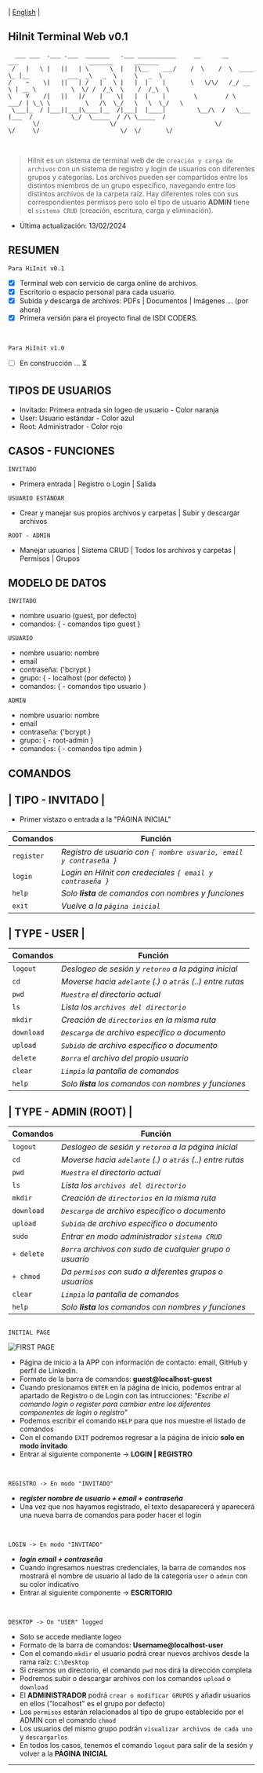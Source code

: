 | [English](./README-en.md) |

## HiInit Terminal Web v0.1

      ___ ___  .___ .___  _______   .___ ___________     __      __        ___                    _______      _______        
     /   |   \ |   ||   | \      \  |   |\__    ___/    /  \    /  \  ____ \_ |__           ___  _\   _  \     \   _  \     
    /    ~    \|   ||   | /   |   \ |   |  |    |       \   \/\/   /_/ __ \ | __ \          \  \/ /  /_\  \    /  /_\  \    
    \    Y    /|   ||   |/    |    \|   |  |    |        \        / \  ___/ | \_\ \          \   /\  \_/   \   \  \_/   \   
     \___|_  / |___||___|\____|__  /|___|  |____|         \__/\  /   \___   |___  /           \_/  \_____  / /\ \_____  /   
           \/                    \/                            \/        \/     \/                       \/  \/       \/    
<br>

> HiInit es un sistema de terminal web de de `creación y carga de archivos` con un sistema de registro y login de usuarios con diferentes grupos y categorías.
> Los archivos pueden ser compartidos entre los distintos miembros de un grupo específico, navegando entre los distintos archivos de la carpeta raíz.
> Hay diferentes roles con sus correspondientes permisos pero solo el tipo de usuario **ADMIN** tiene el `sistema CRUD` (creación, escritura, carga y eliminación).

- Última actualización: 13/02/2024

## RESUMEN

`Para HiInit v0.1`
- [x] Terminal web con servicio de carga online de archivos.
- [x] Escritorio o espacio personal para cada usuario.
- [x] Subida y descarga de archivos: PDFs | Documentos | Imágenes ... (por ahora)
- [x] Primera versión para el proyecto final de ISDI CODERS.

<br>

`Para HiInit v1.0`
- [ ] En construcción ... ⏳

## TIPOS DE USUARIOS

- Invitado: Primera entrada sin logeo de usuario - Color naranja
- User: Usuario estándar - Color azul
- Root: Administrador - Color rojo
  
## CASOS - FUNCIONES

`INVITADO`

- Primera entrada | Registro o Login | Salida

`USUARIO ESTÁNDAR`

- Crear y manejar sus propios archivos y carpetas | Subir y descargar archivos

`ROOT - ADMIN`

- Manejar usuarios | Sistema CRUD | Todos los archivos y carpetas | Permisos | Grupos

## MODELO DE DATOS

`INVITADO`

- nombre usuario (guest, por defecto)
- comandos: {
      - comandos tipo guest
}

`USUARIO`

- nombre usuario: nombre
- email
- contraseña: {'bcrypt }
- grupo: {
      - localhost (por defecto)
}
- comandos: {
      - comandos tipo usuario
}

`ADMIN`

- nombre usuario: nombre
- email
- contraseña: {'bcrypt }
- grupo: {
      - root-admin
}
- comandos: {
      - comandos tipo admin
}

## COMANDOS

## | TIPO - INVITADO |

- Primer vistazo o entrada a la "PÁGINA INICIAL"

|   Comandos  | Función                                                               |
|  ---------  | --------                                                              | 
|  `register` | *Registro de usuario con `{ nombre usuario, email y contraseña }`*    |
|   `login`   | *Login en HiInit con credeciales `{ email y contraseña }`*            |
|    `help`   | *Solo **lista** de comandos con nombres y funciones*                  |
|    `exit`   | *Vuelve a la `página inicial`*                                        |

## | TYPE - USER |

|   Comandos  | Función                                                    |
|  ---------  | --------                                                   |
|   `logout`  | *Deslogeo de sesión y `retorno` a la página inicial*       |
|     `cd`    | *Moverse hacia `adelante` (.) o `atrás` (..) entre rutas*  |
|    `pwd`    | *`Muestra` el directorio actual*                           |
|     `ls`    | *Lista los `archivos del directorio`*                      |
|   `mkdir`   | *Creación de `directorios` en la misma ruta*               |
|  `download` | *`Descarga` de archivo específico o documento*             |
|   `upload`  | *`Subida` de archivo específico o documento*               |
|   `delete`  | *`Borra` el archivo del propio usuario*                    |
|   `clear`   | *`Limpia` la pantalla de comandos*                         |
|    `help`   | *Solo **lista** los comandos con nombres y funciones*      |

## | TYPE - ADMIN (ROOT) |

|   Comandos  | Función                                                    |
|  ---------  | --------                                                   |
|   `logout`  | *Deslogeo de sesión y `retorno` a la página inicial*       |
|     `cd`    | *Moverse hacia `adelante` (.) o `atrás` (..) entre rutas*  |
|    `pwd`    | *`Muestra` el directorio actual*                           |
|     `ls`    | *Lista los `archivos del directorio`*                      |
|   `mkdir`   | *Creación de `directorios` en la misma ruta*               |
|  `download` | *`Descarga` de archivo específico o documento*             |
|   `upload`  | *`Subida` de archivo específico o documento*               |
|    `sudo`   | *Entrar en modo administrador `sistema CRUD`*              |
| `+ delete`  | *`Borra` archivos con sudo de cualquier grupo o usuario*   |
|  `+ chmod`  | *Da `permisos` con sudo a diferentes grupos o usuarios*    |
|   `clear`   | *`Limpia` la pantalla de comandos*                         |
|    `help`   | *Solo **lista** los comandos con nombres y funciones*      |

## 

`INITIAL PAGE`

![FIRST PAGE](https://github.com/b00tc4mp/isdi-parttime-202309/assets/133054841/df5ca31d-12c4-4a6e-9db6-dfdb946e0e0f)

- Página de inicio a la APP con información de contacto: email, GitHub y perfil de Linkedin.
- Formato de la barra de comandos: **guest@localhost-guest**
- Cuando presionamos `ENTER` en la página de inicio, podemos entrar al apartado de Registro o de Login con las intrucciones:  *"Escribe el comando login o register para cambiar entre los diferentes componentes de login o registro"*
- Podemos escribir el comando `HELP` para que nos muestre el listado de comandos
- Con el comando `EXIT` podremos regresar a la página de inicio **solo en modo invitado**
- Entrar al siguiente componente -> **LOGIN | REGISTRO**

<br>

`REGISTRO -> En modo "INVITADO"`
- ***register nombre de usuario + email + contraseña***
- Una vez que nos hayamos registrado, el texto desaparecerá y aparecerá una nueva barra de comandos para poder hacer el login

<br>

`LOGIN -> En modo "INVITADO"`
- ***login email + contraseña***
- Cuando ingresamos nuestras credenciales, la barra de comandos nos mostrará el nombre de usuario al lado de la categoría `user` o `admin` con su color indicativo
- Entrar al siguiente componente -> **ESCRITORIO**
  
<br>

`DESKTOP -> On "USER" logged`
- Solo se accede mediante logeo
- Formato de la barra de comandos: **Username@localhost-user**
- Con el comando `mkdir` el usuario podrá crear nuevos archivos desde la rama raíz: `C:\Desktop`
- Si creamos un directorio, el comando `pwd` nos dirá la dirección completa
- Podremos subir o descargar archivos con los comandos `upload` o `download`
- El **ADMINISTRADOR** podrá `crear o modificar GRUPOS` y añadir usuarios en ellos ("localhost" es el grupo por defecto)
- Los `permisos` estarán relacionados al tipo de grupo establecido por el ADMIN con el comando `chmod`
- Los usuarios del mismo grupo podrán `visualizar archivos de cada uno` y `descargarlos`
- En todos los casos, tenemos el comando `logout` para salir de la sesión y volver a la **PÁGINA INICIAL** 

- - - - - - - - - - - - - - - - - - - - - - - - - - - - - - - - - - - - - - - - - - - - - - - - - - - - - - 
